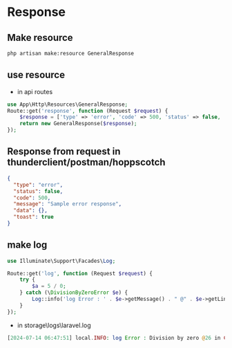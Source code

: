 # Response

## Make resource

```bash
php artisan make:resource GeneralResponse
```

## use resource

- in api routes

```php
use App\Http\Resources\GeneralResponse;
Route::get('response', function (Request $request) {
    $response = ['type' => 'error', 'code' => 500, 'status' => false, 'message' => 'Sample error response', 'toast' => true];
    return new GeneralResponse($response);
});
```

## Response from request in thunderclient/postman/hoppscotch

```json
{
  "type": "error",
  "status": false,
  "code": 500,
  "message": "Sample error response",
  "data": {},
  "toast": true
}
```

## make log

```php
use Illuminate\Support\Facades\Log;

Route::get('log', function (Request $request) {
    try {
        $a = 5 / 0;
    } catch (\DivisionByZeroError $e) {
        Log::info('log Error : ' . $e->getMessage() . " @" . $e->getLine() . "  \in " . $e->getFile());
    }
});
```

- in storage\logs\laravel.log

```php
[2024-07-14 06:47:51] local.INFO: log Error : Division by zero @26 in C:\xampp\htdocs\demo-laravel-11\routes\api.php
```
